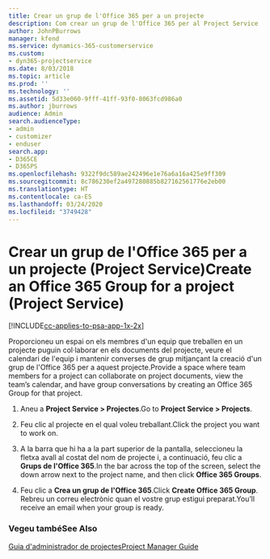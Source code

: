 ```yaml
---
title: Crear un grup de l'Office 365 per a un projecte
description: Com crear un grup de l'Office 365 per al Project Service
author: JohnPBurrows
manager: kfend
ms.service: dynamics-365-customerservice
ms.custom:
- dyn365-projectservice
ms.date: 8/03/2018
ms.topic: article
ms.prod: ''
ms.technology: ''
ms.assetid: 5d33e060-9fff-41ff-93f0-8063fcd986a0
ms.author: jburrows
audience: Admin
search.audienceType:
- admin
- customizer
- enduser
search.app:
- D365CE
- D365PS
ms.openlocfilehash: 9322f9dc589ae242496e1e76a6a16a425e9ff309
ms.sourcegitcommit: 8c786230ef2a497280885b827162561776e2eb00
ms.translationtype: HT
ms.contentlocale: ca-ES
ms.lasthandoff: 03/24/2020
ms.locfileid: "3749428"
---
```

# <a name="create-an-office-365-group-for-a-project-project-service"></a><span data-ttu-id="ae9f8-103">Crear un grup de l'Office 365 per a un projecte (Project Service)</span><span class="sxs-lookup"><span data-stu-id="ae9f8-103">Create an Office 365 Group for a project (Project Service)</span></span>

[!INCLUDE[cc-applies-to-psa-app-1x-2x](../includes/cc-applies-to-psa-app-1x-2x.md)]

<span data-ttu-id="ae9f8-104">Proporcioneu un espai on els membres d'un equip que treballen en un projecte puguin col·laborar en els documents del projecte, veure el calendari de l'equip i mantenir converses de grup mitjançant la creació d'un grup de l'Office 365 per a aquest projecte.</span><span class="sxs-lookup"><span data-stu-id="ae9f8-104">Provide a space where team members for a project can collaborate on project documents, view the team’s calendar, and have group conversations by creating an Office 365 Group for that project.</span></span>  
  
1.  <span data-ttu-id="ae9f8-105">Aneu a **Project Service > Projectes**.</span><span class="sxs-lookup"><span data-stu-id="ae9f8-105">Go to **Project Service > Projects**.</span></span>  
  
2.  <span data-ttu-id="ae9f8-106">Feu clic al projecte en el qual voleu treballant.</span><span class="sxs-lookup"><span data-stu-id="ae9f8-106">Click the project you want to work on.</span></span>  
  
3.  <span data-ttu-id="ae9f8-107">A la barra que hi ha a la part superior de la pantalla, seleccioneu la fletxa avall al costat del nom de projecte i, a continuació, feu clic a **Grups de l'Office 365**.</span><span class="sxs-lookup"><span data-stu-id="ae9f8-107">In the bar across the top of the screen, select the down arrow next to the project name, and then click **Office 365 Groups**.</span></span>  
  
4.  <span data-ttu-id="ae9f8-108">Feu clic a **Crea un grup de l'Office 365**.</span><span class="sxs-lookup"><span data-stu-id="ae9f8-108">Click **Create Office 365 Group**.</span></span> <span data-ttu-id="ae9f8-109">Rebreu un correu electrònic quan el vostre grup estigui preparat.</span><span class="sxs-lookup"><span data-stu-id="ae9f8-109">You’ll receive an email when your group is ready.</span></span>  
  
### <a name="see-also"></a><span data-ttu-id="ae9f8-110">Vegeu també</span><span class="sxs-lookup"><span data-stu-id="ae9f8-110">See Also</span></span>  
 [<span data-ttu-id="ae9f8-111">Guia d'administrador de projectes</span><span class="sxs-lookup"><span data-stu-id="ae9f8-111">Project Manager Guide</span></span>](../project-service/project-manager-guide.md)
